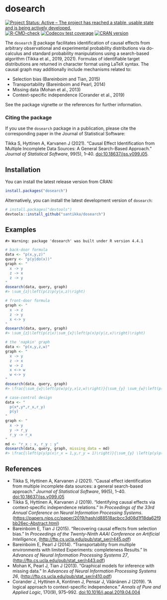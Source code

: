 
<!-- README.md is generated from README.Rmd. Please edit that file -->

# dosearch

<!-- badges: start -->

[![Project Status: Active – The project has reached a stable, usable
state and is being actively
developed.](https://www.repostatus.org/badges/latest/active.svg)](https://www.repostatus.org/#active)
[![R-CMD-check](https://github.com/santikka/dosearch/actions/workflows/R-CMD-check.yaml/badge.svg)](https://github.com/santikka/dosearch/actions/workflows/R-CMD-check.yaml)
[![Codecov test
coverage](https://codecov.io/gh/santikka/dosearch/branch/master/graph/badge.svg)](https://app.codecov.io/gh/santikka/dosearch?branch=master)
[![CRAN
version](http://www.r-pkg.org/badges/version/dosearch)](https://CRAN.R-project.org/package=dosearch)

<!-- badges: end -->

The `dosearch` [R](https://www.r-project.org/) package facilitates
identification of causal effects from arbitrary observational and
experimental probability distributions via do-calculus and standard
probability manipulations using a search-based algorithm (Tikka et al.,
2019, 2021). Formulas of identifiable target distributions are returned
in character format using LaTeX syntax. The causal graph may
additionally include mechanisms related to:

- Selection bias (Bareinboim and Tian, 2015)
- Transportability (Bareinboim and Pearl, 2014)
- Missing data (Mohan et al., 2013)
- Context-specific independence (Corander et al., 2019)

See the package vignette or the references for further information.

### Citing the package

If you use the `dosearch` package in a publication, please cite the
corresponding paper in the Journal of Statistical Software:

Tikka S, Hyttinen A, Karvanen J (2021). “Causal Effect Identification
from Multiple Incomplete Data Sources: A General Search-Based Approach.”
*Journal of Statistical Software*, 99(5), 1–40.
[doi:10.18637/jss.v099.i05](https://doi.org/10.18637/jss.v099.i05).

## Installation

You can install the latest release version from CRAN:

``` r
install.packages("dosearch")
```

Alternatively, you can install the latest development version of
`dosearch`:

``` r
# install.packages("devtools")
devtools::install_github("santikka/dosearch")
```

## Examples

    #> Warning: package 'dosearch' was built under R version 4.4.1

``` r
# back-door formula
data <- "p(x,y,z)"
query <- "p(y|do(x))"
graph <- "
  x -> y
  z -> x
  z -> y
"
dosearch(data, query, graph)
#> \sum_{z}\left(p(z)p(y|x,z)\right)

# front-door formula
graph <- "
  x -> z
  z -> y
  x <-> y
"
dosearch(data, query, graph)
#> \sum_{z}\left(p(z|x)\sum_{x}\left(p(x)p(y|z,x)\right)\right)

# the 'napkin' graph
data <- "p(x,y,z,w)"
graph <- "
  x -> y
  z -> x
  w -> z
  x <-> w
  w <-> y
"
dosearch(data, query, graph)
#> \frac{\sum_{w}\left(p(w)p(y,x|z,w)\right)}{\sum_{y} \sum_{w}\left(p(w)p(y,x|z,w)\right)}

# case-control design
data <- "
  p(x*,y*,r_x,r_y)
  p(y)
"
graph <- "
  x -> y
  y -> r_y
  r_y -> r_x
"
md <- "r_x : x, r_y : y"
dosearch(data, query, graph, missing_data = md)
#> \frac{\left(p(y)p(x|r_x = 1,y,r_y = 1)\right)}{\sum_{y} \left(p(y)p(x|r_x = 1,y,r_y = 1)\right)}
```

## References

- Tikka S, Hyttinen A, Karvanen J (2021). “Causal effect identification
  from multiple incomplete data sources: a general search-based
  approach.” *Journal of Statistical Software*, 99(5), 1–40.
  [doi:10.18637/jss.v099.i05](https://doi.org/10.18637/jss.v099.i05)
- Tikka S, Hyttinen A, Karvanen J (2019). “Identifying causal effects
  via context-specific independence relations.” In *Proceedings of the
  33rd Annual Conference on Neural Information Processing Systems*.
  (<https://papers.nips.cc/paper/2019/hash/d88518acbcc3d08d1f18da62f9bb26ec-Abstract.html>)
- Bareinboim E, Tian J (2015). “Recovering causal effects from selection
  bias.” In *Proceedings of the Twenty-Ninth AAAI Conference on
  Artificial Intelligence*,
  (<http://ftp.cs.ucla.edu/pub/stat_ser/r445.pdf>)
- Bareinboim E, Pearl J (2014). “Transportability from multiple
  environments with limited Experiments: completeness Results.” In
  *Advances of Neural Information Processing Systems 27*,
  (<http://ftp.cs.ucla.edu/pub/stat_ser/r443.pdf>)
- Mohan K, Pearl J, Tian J (2013). “Graphical models for inference with
  missing data.” In *Advances of Neural Information Processing Systems
  26*, (<http://ftp.cs.ucla.edu/pub/stat_ser/r410.pdf>)
- Corander J, Hyttinen A, Kontinen J, Pensar J, Väänänen J (2019). “A
  logical approach to context-specific independence.” *Annals of Pure
  and Applied Logic*, 170(9), 975–992.
  [doi:10.1016/j.apal.2019.04.004](https://doi.org/10.1016/j.apal.2019.04.004)
